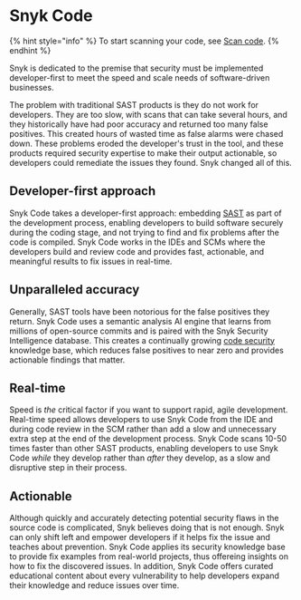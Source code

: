 # Snyk Code

{% hint style="info" %}
To start scanning your code, see [Scan code](../../scan-applications/start-scanning-using-the-cli-web-ui-or-api/scan-code/).&#x20;
{% endhint %}

Snyk is dedicated to the premise that security must be implemented developer-first to meet the speed and scale needs of software-driven businesses.&#x20;

The problem with traditional SAST products is they do not work for developers. They are too slow, with scans that can take several hours, and they historically have had poor accuracy and returned too many false positives. This created hours of wasted time as false alarms were chased down. These problems eroded the developer's trust in the tool, and these products required security expertise to make their output actionable, so developers could remediate the issues they found. Snyk changed all of this.

## Developer-first approach

Snyk Code takes a developer-first approach: embedding [SAST](https://snyk.io/learn/application-security/static-application-security-testing/) as part of the development process, enabling developers to build software securely during the coding stage, and not trying to find and fix problems after the code is compiled. Snyk Code works in the IDEs and SCMs where the developers build and review code and provides fast, actionable, and meaningful results to fix issues in real-time.

## Unparalleled accuracy

Generally, SAST tools have been notorious for the false positives they return. Snyk Code uses a semantic analysis AI engine that learns from millions of open-source commits and is paired with the Snyk Security Intelligence database. This creates a continually growing [code security](https://snyk.io/learn/secure-coding-practices/) knowledge base, which reduces false positives to near zero and provides actionable findings that matter.

## Real-time

Speed is _the_ critical factor if you want to support rapid, agile development. Real-time speed allows developers to use Snyk Code from the IDE and during code review in the SCM rather than add a slow and unnecessary extra step at the end of the development process. Snyk Code scans 10-50 times faster than other SAST products, enabling developers to use Snyk Code _while_ they develop rather than _after_ they develop, as a slow and disruptive step in their process.

## Actionable

Although quickly and accurately detecting potential security flaws in the source code is complicated, Snyk believes doing that is not enough. Snyk can only shift left and empower developers if it helps fix the issue and teaches about prevention. Snyk Code applies its security knowledge base to provide fix examples from real-world projects, thus offereing insights on how to fix the discovered issues. In addition, Snyk Code offers curated educational content about every vulnerability to help developers expand their knowledge and reduce issues over time.
